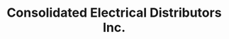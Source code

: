 ---
title: "Consolidated Electrical Distributors Inc."
url: /flagstaff/consolidated-electrical-distributors-inc/
shop: Elektrisch
---